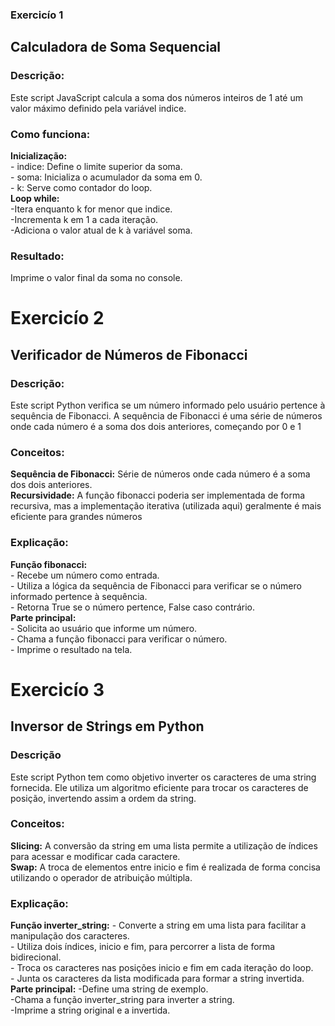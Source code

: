 <h3>Exercicío 1</h1>

<h2>Calculadora de Soma Sequencial</h2>
<h3>Descrição:</h3>
Este script JavaScript calcula a soma dos números inteiros de 1 até um valor máximo definido pela variável indice.
<h3>Como funciona:</h3>
<b>Inicialização:</b>
<br>
- indice: Define o limite superior da soma.
<br>
- soma: Inicializa o acumulador da soma em 0.
<br>
- k: Serve como contador do loop.
<br>
<b>Loop while:</b>
<br>
-Itera enquanto k for menor que indice.
<br>
-Incrementa k em 1 a cada iteração.
<br>
-Adiciona o valor atual de k à variável soma.
<br>
<h3>Resultado:</h3>
Imprime o valor final da soma no console.


<h1>Exercicío 2</h1>

<h2>Verificador de Números de Fibonacci</h2>
<h3>Descrição:</h3>
Este script Python verifica se um número informado pelo usuário pertence à sequência de Fibonacci. A sequência de Fibonacci é uma série de números onde cada número é a soma dos dois anteriores, começando por 0 e 1
<h3>Conceitos:</h3>
<b>Sequência de Fibonacci:</b> Série de números onde cada número é a soma dos dois anteriores.
<br>
<b>Recursividade:</b> A função fibonacci poderia ser implementada de forma recursiva, mas a implementação iterativa (utilizada aqui) geralmente é mais eficiente para grandes números
<h3>Explicação:</h3>
<b>Função fibonacci:</b>
<br>
- Recebe um número como entrada.
<br>
- Utiliza a lógica da sequência de Fibonacci para verificar se o número informado pertence à sequência.
<br>
- Retorna True se o número pertence, False caso contrário.
<br>
<b>Parte principal:</b>
<br>
- Solicita ao usuário que informe um número.
<br>
- Chama a função fibonacci para verificar o número.
<br>
- Imprime o resultado na tela.


<h1>Exercicío 3 </h1>
<h2>Inversor de Strings em Python</h2>
<h3>Descrição</h3>
Este script Python tem como objetivo inverter os caracteres de uma string fornecida. Ele utiliza um algoritmo eficiente para trocar os caracteres de posição, invertendo assim a ordem da string.
<br>
<h3>Conceitos:</h3>
<b>Slicing:</b> A conversão da string em uma lista permite a utilização de índices para acessar e modificar cada caractere.
<br>
<b>Swap:</b> A troca de elementos entre inicio e fim é realizada de forma concisa utilizando o operador de atribuição múltipla.
<h3>Explicação:</h3>
<b>Função inverter_string:</b>
- Converte a string em uma lista para facilitar a manipulação dos caracteres.
<br>
- Utiliza dois índices, inicio e fim, para percorrer a lista de forma bidirecional.
<br>
- Troca os caracteres nas posições inicio e fim em cada iteração do loop.
<br>
- Junta os caracteres da lista modificada para formar a string invertida.
<br>
<b>Parte principal:</b>
-Define uma string de exemplo.
<br>
-Chama a função inverter_string para inverter a string.
<br>
-Imprime a string original e a invertida.
